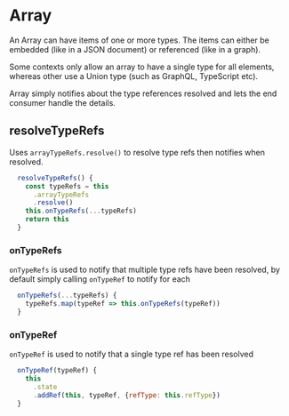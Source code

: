 # Array

An Array can have items of one or more types. The items can either be embedded (like in a JSON document) or referenced (like in a graph).

Some contexts only allow an array to have a single type for all elements, whereas other use a Union type (such as GraphQL, TypeScript etc).

Array simply notifies about the type references resolved and lets the end consumer handle the details.

## resolveTypeRefs

Uses `arrayTypeRefs.resolve()` to resolve type refs then notifies when resolved.

```js
  resolveTypeRefs() {
    const typeRefs = this
      .arrayTypeRefs
      .resolve()
    this.onTypeRefs(...typeRefs)
    return this
  }
```

### onTypeRefs

`onTypeRefs` is used to notify that multiple type refs have been resolved, by default simply calling `onTypeRef` to notify for each

```js
  onTypeRefs(...typeRefs) {
    typeRefs.map(typeRef => this.onTypeRefs(typeRef))
  }
```

### onTypeRef

`onTypeRef` is used to notify that a single type ref has been resolved

```js
  onTypeRef(typeRef) {
    this
      .state
      .addRef(this, typeRef, {refType: this.refType})
  }
```
